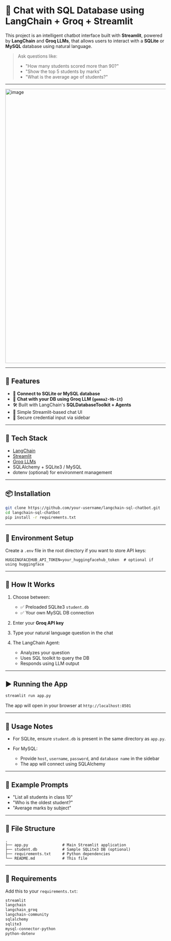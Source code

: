 # 🧠 Chat with SQL Database using LangChain + Groq + Streamlit

This project is an intelligent chatbot interface built with **Streamlit**, powered by **LangChain** and **Groq LLMs**, that allows users to interact with a **SQLite** or **MySQL** database using natural language.

> Ask questions like:
> - "How many students scored more than 90?"
> - "Show the top 5 students by marks"
> - "What is the average age of students?"

---

<img width="1920" height="860" alt="image" src="https://github.com/user-attachments/assets/32cf9d17-0327-478f-af56-09c2f2def1ce" />

---

## 🚀 Features

- 🔗 **Connect to SQLite or MySQL database**
- 🤖 **Chat with your DB using Groq LLM (`gemma2-9b-it`)**
- 🛠️ Built with LangChain's **SQLDatabaseToolkit + Agents**
- 💬 Simple Streamlit-based chat UI
- 🔐 Secure credential input via sidebar

---

## 🧱 Tech Stack

- [LangChain](https://www.langchain.com/)
- [Streamlit](https://streamlit.io/)
- [Groq LLMs](https://groq.com/)
- SQLAlchemy + SQLite3 / MySQL
- dotenv (optional) for environment management

---

## 📦 Installation

```bash
git clone https://github.com/your-username/langchain-sql-chatbot.git
cd langchain-sql-chatbot
pip install -r requirements.txt
````

---

## 🔐 Environment Setup

Create a `.env` file in the root directory if you want to store API keys:

```env
HUGGINGFACEHUB_API_TOKEN=your_huggingfacehub_token  # optional if using huggingface
```

---

## 🧠 How It Works

1. Choose between:

   * ✅ Preloaded SQLite3 `student.db`
   * ✅ Your own MySQL DB connection
2. Enter your **Groq API key**
3. Type your natural language question in the chat
4. The LangChain Agent:

   * Analyzes your question
   * Uses SQL toolkit to query the DB
   * Responds using LLM output

---

## ▶️ Running the App

```bash
streamlit run app.py
```

The app will open in your browser at `http://localhost:8501`

---

## 📝 Usage Notes

* For SQLite, ensure `student.db` is present in the same directory as `app.py`.
* For MySQL:

  * Provide `host`, `username`, `password`, and `database name` in the sidebar
  * The app will connect using SQLAlchemy

---

## 💬 Example Prompts

* "List all students in class 10"
* "Who is the oldest student?"
* "Average marks by subject"

---

## 📁 File Structure

```
.
├── app.py               # Main Streamlit application
├── student.db           # Sample SQLite3 DB (optional)
├── requirements.txt     # Python dependencies
└── README.md            # This file
```

---

## 🔧 Requirements

Add this to your `requirements.txt`:

```txt
streamlit
langchain
langchain_groq
langchain-community
sqlalchemy
sqlite3
mysql-connector-python
python-dotenv

